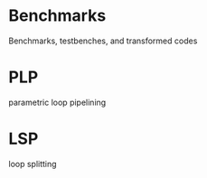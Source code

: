 # Benchmarks
Benchmarks, testbenches, and transformed codes

# PLP
parametric loop pipelining

# LSP
loop splitting
